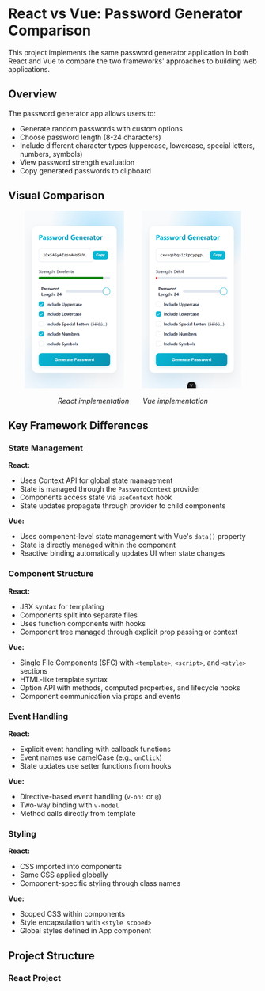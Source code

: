 # React vs Vue: Password Generator Comparison

This project implements the same password generator application in both React and Vue to compare the two frameworks' approaches to building web applications.

## Overview

The password generator app allows users to:
- Generate random passwords with custom options
- Choose password length (8-24 characters)
- Include different character types (uppercase, lowercase, special letters, numbers, symbols)
- View password strength evaluation
- Copy generated passwords to clipboard

## Visual Comparison

<p align="center">
  <img src="./images/react.png" width="40%" alt="React Password Generator" style="border-radius: 2px;">
  &nbsp; &nbsp; &nbsp; &nbsp;
  <img src="./images/vue.png" width="40%" alt="Vue Password Generator" style="border-radius: 2px;">
</p>
<p align="center">
  <em>React implementation &nbsp; &nbsp; &nbsp; Vue implementation</em>
</p>

## Key Framework Differences

### State Management

**React:**
- Uses Context API for global state management
- State is managed through the `PasswordContext` provider
- Components access state via `useContext` hook
- State updates propagate through provider to child components

**Vue:**
- Uses component-level state management with Vue's `data()` property
- State is directly managed within the component
- Reactive binding automatically updates UI when state changes

### Component Structure

**React:**
- JSX syntax for templating
- Components split into separate files
- Uses function components with hooks
- Component tree managed through explicit prop passing or context

**Vue:**
- Single File Components (SFC) with `<template>`, `<script>`, and `<style>` sections
- HTML-like template syntax
- Option API with methods, computed properties, and lifecycle hooks
- Component communication via props and events

### Event Handling

**React:**
- Explicit event handling with callback functions
- Event names use camelCase (e.g., `onClick`)
- State updates use setter functions from hooks

**Vue:**
- Directive-based event handling (`v-on:` or `@`)
- Two-way binding with `v-model`
- Method calls directly from template

### Styling

**React:**
- CSS imported into components
- Same CSS applied globally
- Component-specific styling through class names

**Vue:**
- Scoped CSS within components
- Style encapsulation with `<style scoped>`
- Global styles defined in App component

## Project Structure

### React Project
